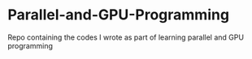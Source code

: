 # Parallel-and-GPU-Programming
Repo containing the codes I wrote as part of learning parallel and GPU programming
